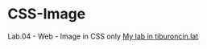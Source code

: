 # CSS-Image
Lab.04 - Web - Image in CSS only
[My lab in tiburoncin.lat](https://tiburoncin.lat/22473/CSS-Image/html/gatoWeb.html) 
